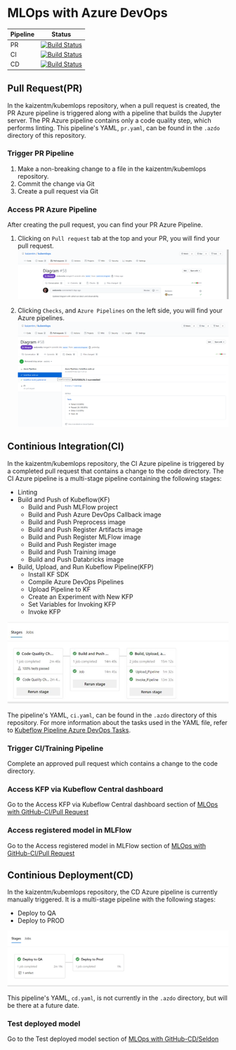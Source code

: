 # MLOps with Azure DevOps

| Pipeline     | Status                                                                                                                                                                                                                                                                  |
| ------------ | ----------------------------------------------------------------------------------------------------------------------------------------------------------------------------------------------------------------------------------------------------------------------- |
| PR | [![Build Status](https://dev.azure.com/csedevops/Kubeflow%20Integration/_apis/build/status/kubeflow-azuredevops/kubeflow-azdo-pr?branchName=master)](https://dev.azure.com/csedevops/Kubeflow%20Integration/_build/latest?definitionId=304&branchName=master)    |
| CI      | [![Build Status](https://dev.azure.com/csedevops/Kubeflow%20Integration/_apis/build/status/kubeflow-azuredevops/kubeflow-azdo-ci?branchName=master)](https://dev.azure.com/csedevops/Kubeflow%20Integration/_build/latest?definitionId=312&branchName=master) |
| CD      | [![Build Status](https://dev.azure.com/csedevops/Kubeflow%20Integration/_apis/build/status/kubeflow-azuredevops/kubeflow-azdo-cd?branchName=master)](https://dev.azure.com/csedevops/Kubeflow%20Integration/_build/latest?definitionId=420&branchName=master) |

## Pull Request(PR)

In the kaizentm/kubemlops repository, when a pull request is created, the PR Azure pipeline is triggered along with a pipeline that builds the Jupyter server. The PR Azure pipeline contains only a code quality step, which performs linting. This pipeline's YAML, `pr.yaml`, can be found in the `.azdo` directory of this repository.

### Trigger PR Pipeline

1. Make a non-breaking change to a file in the kaizentm/kubemlops repository.
2. Commit the change via Git
3. Create a pull request via Git

### Access PR Azure Pipeline

After creating the pull request, you can find your PR Azure Pipeline.

1. Clicking on `Pull request` tab at the top and your PR, you will find your pull request. ![GitHub Pull Request](./diagrams/pr.png)

2. Clicking `Checks`, and `Azure Pipelines` on the left side, you will find your Azure pipelines. ![PR Azure Pipelines](./diagrams/pr-pr-azp.png)

## Continious Integration(CI)

In the kaizentm/kubemlops repository, the CI Azure pipeline is triggered by a completed pull request that contains a change to the code directory. The CI Azure pipeline is a multi-stage pipeline containing the following stages:

- Linting
- Build and Push of Kubeflow(KF)
  - Build and Push MLFlow project
  - Build and Push Azure DevOps Callback image
  - Build and Push Preprocess image
  - Build and Push Register Artifacts image
  - Build and Push Register MLFlow image
  - Build and Push Register image
  - Build and Push Training image
  - Build and Push Databricks image
- Build, Upload, and Run Kubeflow Pipeline(KFP)
  - Install KF SDK
  - Compile Azure DevOps Pipelines
  - Upload Pipeline to KF
  - Create an Experiment with New KFP
  - Set Variables for Invoking KFP
  - Invoke KFP

![CI Azure Pipeline](./diagrams/ci-azp.png)

The pipeline's YAML, `ci.yaml`, can be found in the `.azdo` directory of this repository. For more information about the tasks used in the YAML file, refer to [Kubeflow Pipeline Azure DevOps Tasks](https://github.com/kaizentm/kubeflow-pipeline-azdo-task).

### Trigger CI/Training Pipeline

Complete an approved pull request which contains a change to the code directory.

### Access KFP via Kubeflow Central dashboard

Go to the Access KFP via Kubeflow Central dashboard section of [MLOps with GitHub-CI/Pull Request](./mlops-github.md)

### Access registered model in MLFlow

Go to the Access registered model in MLFlow section of [MLOps with GitHub-CI/Pull Request](./mlops-github.md)

## Continious Deployment(CD)

In the kaizentm/kubemlops repository, the CD Azure pipeline is currently manually triggered. It is a multi-stage pipeline with the following stages:

- Deploy to QA
- Deploy to PROD

![CI Azure Pipeline](./diagrams/cd-azp.png)

This pipeline's YAML, `cd.yaml`, is not currently in the `.azdo` directory, but will be there at a future date.

### Test deployed model

Go to the Test deployed model section of [MLOps with GitHub-CD/Seldon](./mlops-github.md)